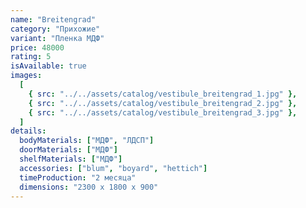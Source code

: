 ```yaml
---
name: "Breitengrad"
category: "Прихожие"
variant: "Пленка МДФ"
price: 48000
rating: 5
isAvailable: true
images:
  [
    { src: "../../assets/catalog/vestibule_breitengrad_1.jpg" },
    { src: "../../assets/catalog/vestibule_breitengrad_2.jpg" },
    { src: "../../assets/catalog/vestibule_breitengrad_3.jpg" },
  ]
details:
  bodyMaterials: ["МДФ", "ЛДСП"]
  doorMaterials: ["МДФ"]
  shelfMaterials: ["МДФ"]
  accessories: ["blum", "boyard", "hettich"]
  timeProduction: "2 месяца"
  dimensions: "2300 х 1800 х 900"
---
```

